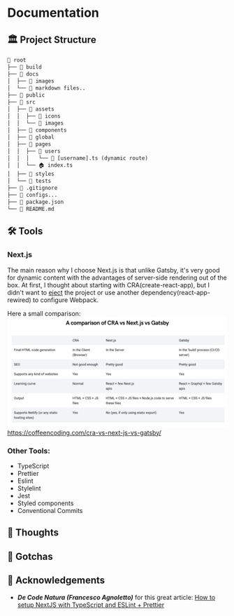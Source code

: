 # Documentation

## 🏛 Project Structure

    📂 root
    ├── 📁 build
    ├── 📂 docs
    │  ├── 📁 images
    │  └── 📃 markdown files..
    ├── 📁 public
    ├── 📁 src
    │  ├── 📂 assets
    │  │  ├── 📁 icons
    │  │  └── 📁 images
    │  ├── 📁 components
    │  ├── 📁 global
    │  ├── 📁 pages
    │  │  ├── 📂 users
    │  │  │   └── 📃 [username].ts (dynamic route)
    │  │  └── 🏠 index.ts
    │  ├── 📁 styles
    │  └── 📁 tests
    ├── 📃 .gitignore
    ├── 📃 configs...
    ├── 📃 package.json
    └── 📃 README.md

## 🛠 Tools

### Next.js
The main reason why I choose Next.js is that unlike Gatsby, it's very good for dynamic content with the advantages of server-side rendering out of the box.
At first, I thought about starting with CRA(create-react-app), but I didn't want to [eject](https://medium.com/curated-by-versett/dont-eject-your-create-react-app-b123c5247741) the project or use another dependency(react-app-rewired) to configure Webpack.

Here a small comparison:
![Create-react-app vs Next.js vs Gastby](images/cra-next-gatsby-comparison.jpg)
<https://coffeencoding.com/cra-vs-next-js-vs-gatsby/>

### Other Tools:
- TypeScript
- Prettier
- Eslint
- Stylelint
- Jest
- Styled components
- Conventional Commits 

## 💭 Thoughts

## 🔴 Gotchas

## 🎉 Acknowledgements 
- ***De Code Natura (Francesco Agnoletto)*** for this great article: [How to setup NextJS with TypeScript and ESLint + Prettier](https://decodenatura.com/how-to-set-up-nextjs-typescript-eslint-prettier/)

